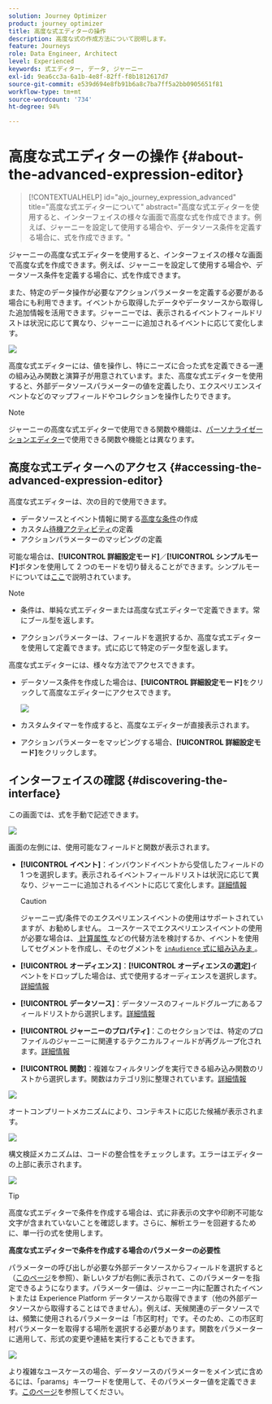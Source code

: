```yaml
---
solution: Journey Optimizer
product: journey optimizer
title: 高度な式エディターの操作
description: 高度な式の作成方法について説明します。
feature: Journeys
role: Data Engineer, Architect
level: Experienced
keywords: 式エディター, データ, ジャーニー
exl-id: 9ea6cc3a-6a1b-4e8f-82ff-f8b1812617d7
source-git-commit: e539d694e8fb91b6a8c7ba7ff5a2bb0905651f81
workflow-type: tm+mt
source-wordcount: '734'
ht-degree: 94%

---
```


# 高度な式エディターの操作 {#about-the-advanced-expression-editor}

>[!CONTEXTUALHELP]
>id="ajo_journey_expression_advanced"
>title="高度な式エディターについて"
>abstract="高度な式エディターを使用すると、インターフェイスの様々な画面で高度な式を作成できます。例えば、ジャーニーを設定して使用する場合や、データソース条件を定義する場合に、式を作成できます。"

ジャーニーの高度な式エディターを使用すると、インターフェイスの様々な画面で高度な式を作成できます。例えば、ジャーニーを設定して使用する場合や、データソース条件を定義する場合に、式を作成できます。

また、特定のデータ操作が必要なアクションパラメーターを定義する必要がある場合にも利用できます。イベントから取得したデータやデータソースから取得した追加情報を活用できます。ジャーニーでは、表示されるイベントフィールドリストは状況に応じて異なり、ジャーニーに追加されるイベントに応じて変化します。

![](../assets/journey65.png)


高度な式エディターには、値を操作し、特にニーズに合った式を定義できる一連の組み込み関数と演算子が用意されています。また、高度な式エディターを使用すると、外部データソースパラメーターの値を定義したり、エクスペリエンスイベントなどのマップフィールドやコレクションを操作したりできます。

>[!NOTE]
>
>ジャーニーの高度な式エディターで使用できる関数や機能は、[パーソナライゼーションエディター](../../personalization/functions/functions.md)で使用できる関数や機能とは異なります。

## 高度な式エディターへのアクセス {#accessing-the-advanced-expression-editor}

高度な式エディターは、次の目的で使用できます。

* データソースとイベント情報に関する[高度な条件](../condition-activity.md#about_condition)の作成
* カスタム[待機アクティビティ](../wait-activity.md#custom)の定義
* アクションパラメーターのマッピングの定義

可能な場合は、**[!UICONTROL 詳細設定モード]**／**[!UICONTROL シンプルモード]**&#x200B;ボタンを使用して 2 つのモードを切り替えることができます。シンプルモードについては[ここ](../condition-activity.md#about_condition)で説明されています。

>[!NOTE]
>
>* 条件は、単純な式エディターまたは高度な式エディターで定義できます。常にブール型を返します。
>
>* アクションパラメーターは、フィールドを選択するか、高度な式エディターを使用して定義できます。式に応じて特定のデータ型を返します。

高度な式エディターには、様々な方法でアクセスできます。

* データソース条件を作成した場合は、**[!UICONTROL 詳細設定モード]**&#x200B;をクリックして高度なエディターにアクセスできます。

  ![](../assets/journeyuc2_33.png)

* カスタムタイマーを作成すると、高度なエディターが直接表示されます。
* アクションパラメーターをマッピングする場合、**[!UICONTROL 詳細設定モード]**&#x200B;をクリックします。

## インターフェイスの確認 {#discovering-the-interface}

この画面では、式を手動で記述できます。

![](../assets/journey70.png)

画面の左側には、使用可能なフィールドと関数が表示されます。

* **[!UICONTROL イベント]**：インバウンドイベントから受信したフィールドの 1 つを選択します。表示されるイベントフィールドリストは状況に応じて異なり、ジャーニーに追加されるイベントに応じて変化します。[詳細情報](../../event/about-events.md)

  >[!CAUTION]
  >
  >ジャーニー式/条件でのエクスペリエンスイベントの使用はサポートされていますが、お勧めしません。 ユースケースでエクスペリエンスイベントの使用が必要な場合は、[ 計算属性 ](../../audience/computed-attributes.md) などの代替方法を検討するか、イベントを使用してセグメントを作成し、そのセグメントを [`inAudience` 式に組み込みま ](../../building-journeys/functions/functioninaudience.md)。

* **[!UICONTROL オーディエンス]**：**[!UICONTROL オーディエンスの選定]**&#x200B;イベントをドロップした場合は、式で使用するオーディエンスを選択します。[詳細情報](../condition-activity.md#using-a-segment)
* **[!UICONTROL データソース]**：データソースのフィールドグループにあるフィールドリストから選択します。[詳細情報](../../datasource/about-data-sources.md)
* **[!UICONTROL ジャーニーのプロパティ]**：このセクションでは、特定のプロファイルのジャーニーに関連するテクニカルフィールドが再グループ化されます。[詳細情報](journey-properties.md)
* **[!UICONTROL 関数]**：複雑なフィルタリングを実行できる組み込み関数のリストから選択します。関数はカテゴリ別に整理されています。[詳細情報](functions.md)

![](../assets/journey65.png)

オートコンプリートメカニズムにより、コンテキストに応じた候補が表示されます。

![](../assets/journey68.png)

構文検証メカニズムは、コードの整合性をチェックします。エラーはエディターの上部に表示されます。

![](../assets/journey69.png)


>[!TIP]
>
>高度な式エディターで条件を作成する場合は、式に非表示の文字や印刷不可能な文字が含まれていないことを確認します。さらに、解析エラーを回避するために、単一行の式を使用します。


**高度な式エディターで条件を作成する場合のパラメーターの必要性**

パラメーターの呼び出しが必要な外部データソースからフィールドを選択すると（[このページ](../../datasource/external-data-sources.md)を参照）、新しいタブが右側に表示されて、このパラメーターを指定できるようになります。パラメーター値は、ジャーニー内に配置されたイベントまたは Experience Platform データソースから取得できます（他の外部データソースから取得することはできません）。例えば、天候関連のデータソースでは、頻繁に使用されるパラメーターは「市区町村」です。そのため、この市区町村パラメーターを取得する場所を選択する必要があります。関数をパラメーターに適用して、形式の変更や連結を実行することもできます。

![](../assets/journeyuc2_19.png)

より複雑なユースケースの場合、データソースのパラメーターをメイン式に含めるには、「params」キーワードを使用して、そのパラメーター値を定義できます。[このページ](../expression/field-references.md)を参照してください。
